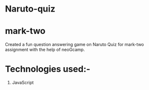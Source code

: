 # Naruto-quiz
# mark-two
Created a fun question answering game on Naruto Quiz for mark-two assignment with the help of neoGcamp.

# Technologies used:-
1. JavaScript
